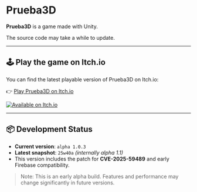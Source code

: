# Prueba3D

**Prueba3D** is a game made with Unity.

The source code may take a while to update.

---

## 🕹️ Play the game on Itch.io

You can find the latest playable version of Prueba3D on Itch.io:

👉 [Play Prueba3D on Itch.io](https://francisco7463.itch.io/prueba3d)

[![Available on Itch.io](https://static.itch.io/images/badge.svg)](https://francisco7463.itch.io/prueba3d)

---

## 📦 Development Status

- **Current version**: `alpha 1.0.3`
- **Latest snapshot**: `25w40a` *(internally alpha 1.1)*
- This version includes the patch for **CVE-2025-59489** and early Firebase compatibility.

> Note: This is an early alpha build. Features and performance may change significantly in future versions.
